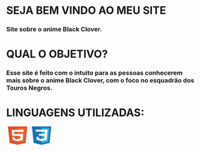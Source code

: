 # SEJA BEM VINDO AO MEU SITE
<h3> Site sobre o anime Black Clover.</h3>

# QUAL O OBJETIVO?
<h3>Esse site é feito com o intuito para as pessoas conhecerem
    mais sobre o anime Black Clover, com o foco no esquadrão dos Touros Negros.</h3>

# LINGUAGENS UTILIZADAS:</h2>
<div>
  <img align="center" alt="HTML" height="50" width="60" src="https://raw.githubusercontent.com/devicons/devicon/master/icons/html5/html5-original.svg">
  <img align="center" alt="CSS" height="50" width="60" src="https://raw.githubusercontent.com/devicons/devicon/master/icons/css3/css3-original.svg">
</div>

